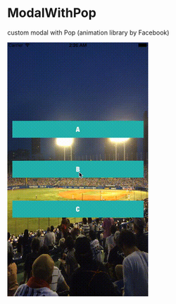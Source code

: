 # ModalWithPop
custom modal with Pop (animation library by Facebook)

![Alt Text](https://github.com/ushisantoasobu/ModalWithPop/blob/master/sample.gif)

